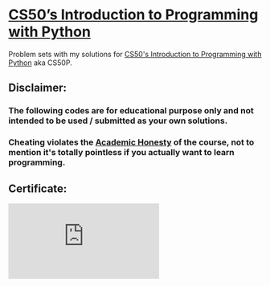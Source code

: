 # [CS50’s Introduction to Programming with Python](https://cs50.harvard.edu/python/2022/)

Problem sets with my solutions for [CS50's Introduction to Programming with Python](https://cs50.harvard.edu/python/2022/) aka CS50P.

## Disclaimer:

### The following codes are for educational purpose only and not intended to be used / submitted as your own solutions.
### **Cheating violates the [Academic Honesty](https://cs50.harvard.edu/python/2022/honesty/) of the course, not to mention it's totally pointless if you actually want to learn programming.**


## Certificate:

![CS50 Certificate](https://certificates.cs50.io/0d52e487-2b07-42f7-858e-4ebe71f10cf1.pdf?size=letter)
